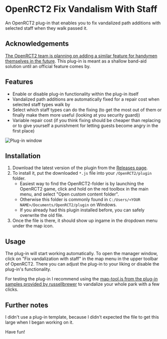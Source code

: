 # OpenRCT2 Fix Vandalism With Staff

An OpenRCT2 plug-in that enables you to fix vandalized path additions with selected staff when they walk passed it.

## Acknowledgements

[The OpenRCT2 team is planning on adding a similar feature for handymen themselves in the future](https://github.com/OpenRCT2/OpenRCT2/wiki/Features-to-implement). This plug-in is meant as a shallow band-aid solution until an official feature comes by.

## Features
- Enable or disable plug-in functionality within the plug-in itself
- Vandalized path additions are automatically fixed for a repair cost when selected staff types walk by
- Select which staff types can do the fixing (to get the most out of them or finally make them more useful (looking at you security guard))
- Variable repair cost (if you think fixing should be cheaper than replacing or to give yourself a punishment for letting guests become angry in the first place)

![Plug-in window](https://i.imgur.com/AgIVexH.png)

## Installation

1. Download the latest version of the plugin from the [Releases page](https://github.com/WesselAmmerlaan/OpenRCT2-FixVandalismWithStaff/releases).
2. To install it, put the downloaded `*.js` file into your `/OpenRCT2/plugin` folder.
    - Easiest way to find the OpenRCT2-folder is by launching the OpenRCT2 game, click and hold on the red toolbox in the main menu, and select "Open custom content folder".
    - Otherwise this folder is commonly found in `C:/Users/<YOUR NAME>/Documents/OpenRCT2/plugin` on Windows.
    - If you already had this plugin installed before, you can safely overwrite the old file.
3. Once the file is there, it should show up ingame in the dropdown menu under the map icon.

## Usage

The plug-in will start working automatically. To open the manager window, click on "Fix vandalization with staff" in the map menu in the upper toolbar of OpenRCT2. There you can adjust the plug-in to your liking or disable the plug-in's functionality.

For testing the plug-in I recommend using the [map-tool.js from the plug-in samples provided by russellbrewer](https://github.com/OpenRCT2/plugin-samples) to vandalize your whole park with a few clicks.

## Further notes

I didn't use a plug-in template, because I didn't expected the file to get this large when I began working on it.

Have fun!

